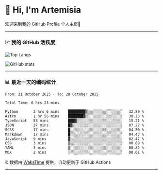 # 👋 Hi, I'm Artemisia  

欢迎来到我的 GitHub Profile 个人主页🎉  

---

### 📈 我的 GitHub 活跃度

![Top Langs](https://github-readme-stats.vercel.app/api/top-langs/?username=artemisia1107&layout=compact&theme=radical)

![GitHub stats](https://github-readme-stats.vercel.app/api?username=artemisia1107&show_icons=true&theme=radical)

---

### 📊 最近一天的编码统计  


<!--START_SECTION:waka-->

```txt
From: 21 October 2025 - To: 28 October 2025

Total Time: 6 hrs 23 mins

Python       2 hrs 6 mins    ████████▒░░░░░░░░░░░░░░░░   32.89 %
Astro        1 hr 56 mins    ███████▓░░░░░░░░░░░░░░░░░   30.23 %
TypeScript   58 mins         ███▓░░░░░░░░░░░░░░░░░░░░░   15.21 %
JSON         27 mins         █▓░░░░░░░░░░░░░░░░░░░░░░░   07.22 %
SCSS         17 mins         █░░░░░░░░░░░░░░░░░░░░░░░░   04.50 %
Markdown     17 mins         █░░░░░░░░░░░░░░░░░░░░░░░░   04.43 %
JavaScript   9 mins          ▓░░░░░░░░░░░░░░░░░░░░░░░░   02.47 %
CSS          3 mins          ▒░░░░░░░░░░░░░░░░░░░░░░░░   00.89 %
YAML         3 mins          ▒░░░░░░░░░░░░░░░░░░░░░░░░   00.82 %
MDX          2 mins          ░░░░░░░░░░░░░░░░░░░░░░░░░   00.61 %
```

<!--END_SECTION:waka-->


⏰ 数据由 [WakaTime](https://wakatime.com/) 提供，自动更新于 GitHub Actions

---

